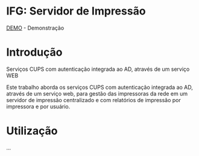 # IFG: Servidor de Impressão

[DEMO](http://10.11.0.3/prints/) - Demonstração

# Introdução

Serviços CUPS com autenticação integrada ao AD, através de um serviço WEB

Este trabalho aborda os serviços CUPS com autenticação integrada ao AD, através de um serviço web, para gestão das impressoras da rede em um servidor de impressão centralizado e com relatórios de impressão por impressora e por usuário.

# Utilização


...
